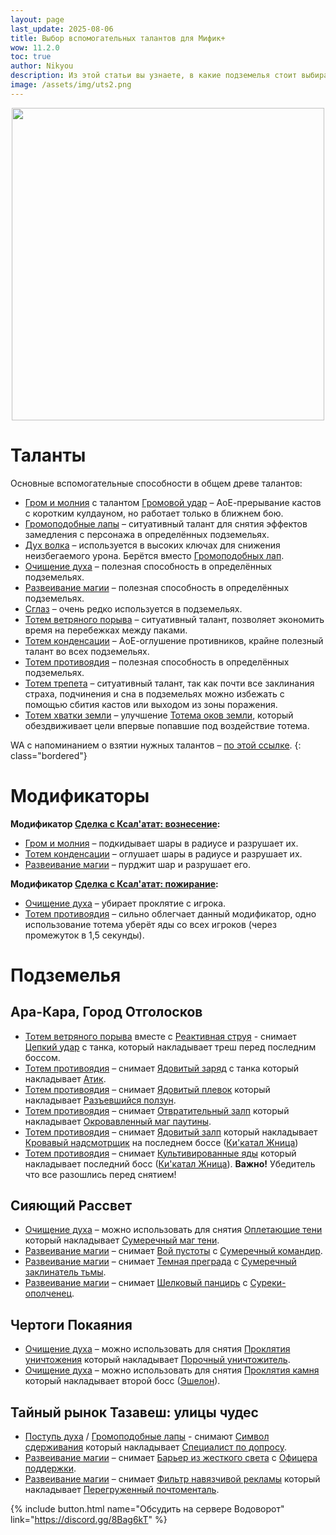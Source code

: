```yaml
---
layout: page
last_update: 2025-08-06
title: Выбор вспомогательных талантов для Мифик+
wow: 11.2.0
toc: true
author: Nikyou
description: Из этой статьи вы узнаете, в какие подземелья стоит выбирать различные вспомогательные способности из классового древа талантов.
image: /assets/img/uts2.png
---
```


<p align="center">
<img src="/assets/img/uts2.png" width=500x>
</p>

# Таланты

Основные вспомогательные способности в общем древе талантов:

* [Гром и молния](https://www.wowhead.com/ru/spell=51490) с талантом [Громовой удар](https://www.wowhead.com/ru/spell=378779) – АоЕ-прерывание кастов с коротким кулдауном, но работает только в ближнем бою.
* [Громоподобные лапы](https://www.wowhead.com/ru/spell=378075) – ситуативный талант для снятия эффектов замедления с персонажа в определённых подземельях.
* [Дух волка](https://www.wowhead.com/ru/spell=260878) – используется в высоких ключах для снижения неизбегаемого урона. Берётся вместо [Громоподобных лап](https://www.wowhead.com/ru/spell=378075).
* [Очищение духа](https://www.wowhead.com/ru/spell=51886) – полезная способность в определённых подземельях.
* [Развеивание магии](https://www.wowhead.com/ru/spell=370/) – полезная способность в определённых подземельях.
* [Сглаз](https://www.wowhead.com/ru/spell=51514) – очень редко используется в подземельях.
* [Тотем ветряного порыва](https://www.wowhead.com/ru/spell=192077) – ситуативный талант, позволяет экономить время на перебежках между паками.
* [Тотем конденсации](https://www.wowhead.com/ru/spell=192058) – АоЕ-оглушение противников, крайне полезный талант во всех подземельях.
* [Тотем противоядия](https://www.wowhead.com/ru/spell=383013) – полезная способность в определённых подземельях.
* [Тотем трепета](https://www.wowhead.com/ru/spell=8143) – ситуативный талант, так как почти все заклинания страха, подчинения и сна в подземельях можно избежать с помощью сбития кастов или выходом из зоны поражения.
* [Тотем хватки земли](https://www.wowhead.com/ru/spell=51485) – улучшение [Тотема оков земли](https://www.wowhead.com/ru/spell=2484), который обездвиживает цели впервые попавшие под воздействие тотема.

WA с напоминанием о взятии нужных талантов – [по этой ссылке](https://wago.io/hzEzPJxst).
{: class="bordered"}

# Модификаторы

**Модификатор [Сделка с Ксал'атат: вознесение](https://www.wowhead.com/ru/affix=148):**
* [Гром и молния](https://www.wowhead.com/ru/spell=51490) – подкидывает шары в радиусе и разрушает их.
* [Тотем конденсации](https://www.wowhead.com/ru/spell=192058) – оглушает шары в радиусе и разрушает их.
* [Развеивание магии](https://www.wowhead.com/ru/spell=370/) – пурджит шар и разрушает его.

**Модификатор [Сделка с Ксал'атат: пожирание](https://www.wowhead.com/ru/affix=160):**
* [Очищение духа](https://www.wowhead.com/ru/spell=51886) – убирает проклятие с игрока.
* [Тотем противоядия](https://www.wowhead.com/ru/spell=383013) – сильно облегчает данный модификатор, одно использование тотема уберёт яды со всех игроков (через промежуток в 1,5 секунды).

# Подземелья

## Ара-Кара, Город Отголосков

* [Тотем ветряного порыва](https://www.wowhead.com/ru/spell=192077) вместе с [Реактивная струя](https://www.wowhead.com/ru/spell=462817) - снимает [Цепкий удар](https://www.wowhead.com/ru/spell=433785) с танка, который накладывает треш перед последним боссом.
* [Тотем противоядия](https://www.wowhead.com/ru/spell=383013) – снимает [Ядовитый заряд](https://www.wowhead.com/ru/spell=436322) с танка который накладывает [Атик](https://www.wowhead.com/ru/npc=217533).
* [Тотем противоядия](https://www.wowhead.com/ru/spell=383013) – снимает [Ядовитый плевок](https://www.wowhead.com/ru/spell=438618) который накладывает [Разъевшийся ползун](https://www.wowhead.com/ru/npc=214840).
* [Тотем противоядия](https://www.wowhead.com/ru/spell=383013) – снимает [Отвратительный залп](https://www.wowhead.com/ru/spell=448248) который накладывает [Окровавленный маг паутины](https://www.wowhead.com/ru/npc=223253).
* [Тотем противоядия](https://www.wowhead.com/ru/spell=383013) – снимает [Ядовитый залп](https://www.wowhead.com/ru/spell=433841) который накладывает [Кровавый надсмотрщик](https://www.wowhead.com/ru/npc=216364) на последнем боссе ([Ки'катал Жница](https://www.wowhead.com/ru/npc=215407))
* [Тотем противоядия](https://www.wowhead.com/ru/spell=383013) – снимает [Культивированные яды](https://www.wowhead.com/ru/spell=461487) который накладывает последний босс ([Ки'катал Жница](https://www.wowhead.com/ru/npc=215407)). **Важно!** Убедитель что все разошлись перед снятием!

## Сияющий Рассвет

* [Очищение духа](https://www.wowhead.com/ru/spell=51886) – можно использовать для снятия [Оплетающие тени](https://www.wowhead.com/ru/spell=431309) который накладывает [Сумеречный маг тени](https://www.wowhead.com/ru/npc=213892).
* [Развеивание магии](https://www.wowhead.com/ru/spell=370) – снимает [Вой пустоты](https://www.wowhead.com/ru/spell=450756) с [Сумеречный командир](https://www.wowhead.com/ru/npc=214762).
* [Развеивание магии](https://www.wowhead.com/ru/spell=370) – снимает [Темная преграда](https://www.wowhead.com/ru/spell=432520) с [Сумеречный заклинатель тьмы](https://www.wowhead.com/ru/npc=213893).
* [Развеивание магии](https://www.wowhead.com/ru/spell=370) – снимает [Шелковый панцирь](https://www.wowhead.com/ru/spell=451097) с [Суреки-ополченец](https://www.wowhead.com/ru/npc=213932).

## Чертоги Покаяния

* [Очищение духа](https://www.wowhead.com/ru/spell=51886) – можно использовать для снятия [Проклятия уничтожения](https://www.wowhead.com/ru/spell=325876) который накладывает [Порочный уничтожитель](https://www.wowhead.com/ru/npc=165414).
* [Очищение духа](https://www.wowhead.com/ru/spell=51886) – можно использовать для снятия [Проклятия камня](https://www.wowhead.com/ru/spell=319603) который накладывает второй босс ([Эшелон](https://www.wowhead.com/ru/npc=156827)).

## Тайный рынок Тазавеш: улицы чудес

* [Поступь духа](https://www.wowhead.com/ru/spell=58875) / [Громоподобные лапы](https://www.wowhead.com/ru/spell=378075) - снимают [Символ сдерживания](https://www.wowhead.com/ru/spell=355915) который накладывает [Специалист по допросу](https://www.wowhead.com/ru/npc=177816).
* [Развеивание магии](https://www.wowhead.com/ru/spell=370) – снимает [Барьер из жесткого света](https://www.wowhead.com/ru/spell=355934) с [Офицера поддержки](https://www.wowhead.com/ru/npc=177817).
* [Развеивание магии](https://www.wowhead.com/ru/spell=370) – снимает [Фильтр навязчивой рекламы](https://www.wowhead.com/ru/spell=347775) который накладывает [Перегруженный почтоменталь](https://www.wowhead.com/ru/npc=176395).


<p></p>

{% include button.html name="Обсудить на сервере Водоворот" link="https://discord.gg/8Bag6kT" %}

<p></p>